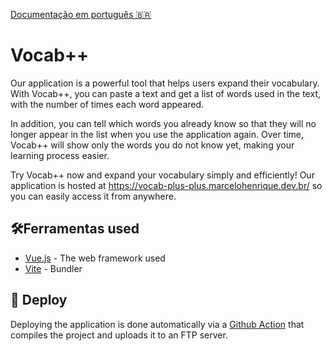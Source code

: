 [Documentação em português 🇧🇷](README.pt.md)

# Vocab++

Our application is a powerful tool that helps users expand their vocabulary. With Vocab++, you can paste a text and get a list of words used in the text, with the number of times each word appeared.

In addition, you can tell which words you already know so that they will no longer appear in the list when you use the application again. Over time, Vocab++ will show only the words you do not know yet, making your learning process easier.

Try Vocab++ now and expand your vocabulary simply and efficiently! Our application is hosted at https://vocab-plus-plus.marcelohenrique.dev.br/ so you can easily access it from anywhere.

## 🛠️Ferramentas used 

* [Vue.js](https://vuejs.org/) - The web framework used
* [Vite](https://vitejs.dev/) - Bundler

## 🚀️ Deploy

Deploying the application is done automatically via a [Github Action](.github/workflows/main.yml) that compiles the project and uploads it to an FTP server.
